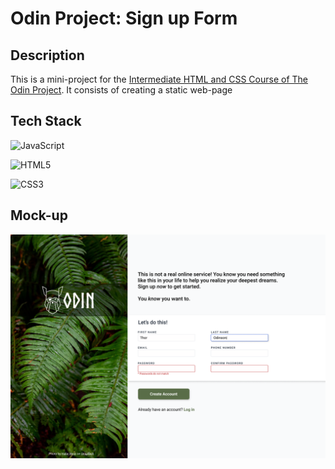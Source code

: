 # Odin Project: Sign up Form

## Description

This is a mini-project for the [Intermediate HTML and CSS Course of The Odin Project](https://www.theodinproject.com/lessons/node-path-intermediate-html-and-css-sign-up-form). It consists of creating a static web-page

## Tech Stack

![JavaScript](https://img.shields.io/badge/javascript-%23323330.svg?style=for-the-badge&logo=javascript&logoColor=%23F7DF1E)

![HTML5](https://img.shields.io/badge/html5-%23E34F26.svg?style=for-the-badge&logo=html5&logoColor=white)

![CSS3](https://img.shields.io/badge/css3-%231572B6.svg?style=for-the-badge&logo=css3&logoColor=white)

## Mock-up

![alt text](./sign-up-form.png)
